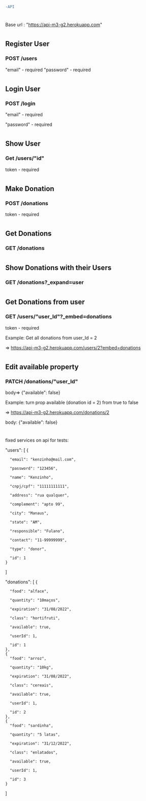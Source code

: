 ```diff
-API
```

#

Base url : "https://api-m3-g2.herokuapp.com"

#

## Register User

### POST /users

"email" - required
"password" - required

#

## Login User

### POST /login

"email" - required

"password" - required

#

## Show User

### Get /users/"id"

token - required

#

## Make Donation

### POST /donations

token - required

#

## Get Donations

### GET /donations

#

## Show Donations with their Users

### GET /donations?\_expand=user

#

## Get Donations from user

### GET /users/"user_Id"?\_embed=donations

token - required

Example: Get all donations from user_Id = 2

=> https://api-m3-g2.herokuapp.com/users/2?embed=donations

#

## Edit available property

### PATCH /donations/"user_Id"

body=> {"available": false}

Example: turn prop available (donation id = 2) from true to false

=> https://api-m3-g2.herokuapp.com/donations/2

body: {"available": false}

#

fixed services on api for tests:

"users": [
{

      "email": "kenzinho@mail.com",

      "password": "123456",

      "name": "Kenzinho",

      "cnpj/cpf": "11111111111",

      "address": "rua qualquer",

      "complement": "apto 99",

      "city": "Manaus",

      "state": "AM",

      "responsible": "Fulano",

      "contact": "11-99999999",

      "type": "donor",

      "id": 1
    }

]

"donations": [
{

      "food": "alface",

      "quantity": "10maços",

      "expiration": "31/08/2022",

      "class": "hortifruti",

      "available": true,

      "userId": 1,

      "id": 1
    },
    {
      "food": "arroz",

      "quantity": "10kg",

      "expiration": "31/08/2022",

      "class": "cereais",

      "available": true,

      "userId": 1,

      "id": 2
    },
    {
      "food": "sardinha",

      "quantity": "5 latas",

      "expiration": "31/12/2022",

      "class": "enlatados",

      "available": true,

      "userId": 1,

      "id": 3
    }

]
